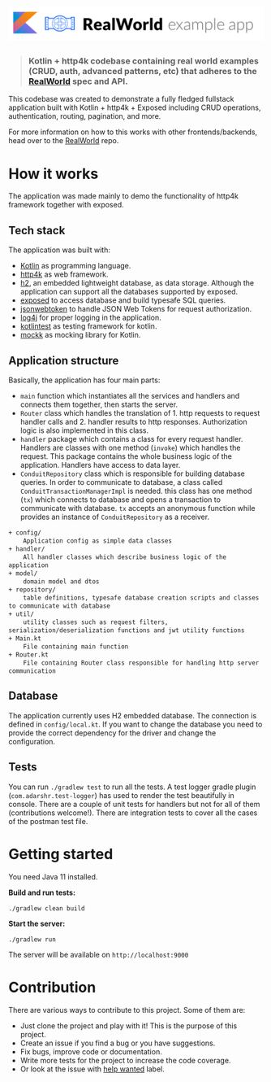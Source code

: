 # ![RealWorld Example App](logo.png)

> ### Kotlin + http4k codebase containing real world examples (CRUD, auth, advanced patterns, etc) that adheres to the [RealWorld](https://github.com/gothinkster/realworld) spec and API.

This codebase was created to demonstrate a fully fledged fullstack application built with Kotlin + http4k + Exposed including CRUD operations, authentication, routing, pagination, and more.

For more information on how to this works with other frontends/backends, head over to the [RealWorld](https://github.com/gothinkster/realworld) repo.

# How it works

The application was made mainly to demo the functionality of http4k framework together with exposed.

## Tech stack
The application was built with:

* [Kotlin](https://kotlinlang.org) as programming language.
* [http4k](https://http4k.org) as web framework.
* [h2](https://www.h2database.com/html/main.html), an embedded lightweight database, as data storage. Although the application can support all the databases supported by exposed.
* [exposed](https://github.com/JetBrains/Exposed) to access database and build typesafe SQL queries.
* [jsonwebtoken](https://github.com/jwtk/jjwt) to handle JSON Web Tokens for request authorization.
* [log4j](https://logging.apache.org/log4j/2.x/) for proper logging in the application.
* [kotlintest](https://github.com/kotlintest/kotlintest) as testing framework for kotlin.
* [mockk](https://mockk.io/) as mocking library for Kotlin.

## Application structure

Basically, the application has four main parts:
* `main` function which instantiates all the services and handlers and connects them together, then starts the server.
* `Router` class which handles the translation of 1. http requests to request handler calls and 2. handler results to http responses. Authorization logic is also implemented in this class.
* `handler` package which contains a class for every request handler. Handlers are classes with one method (`invoke`) which handles the request. This package contains the whole business logic of the application. Handlers have access to data layer.
* `ConduitRepository` class which is responsible for building database queries. In order to communicate to database, a class called `ConduitTransactionManagerImpl` is needed. this class has one method (`tx`) which connects to database and opens a transaction to communicate with database. `tx` accepts an anonymous function while provides an instance of `ConduitRepository` as a receiver.

```
+ config/
    Application config as simple data classes
+ handler/
    All handler classes which describe business logic of the application
+ model/
    domain model and dtos
+ repository/
    table definitions, typesafe database creation scripts and classes to communicate with database
+ util/
    utility classes such as request filters, serialization/deserialization functions and jwt utility functions
+ Main.kt
    File containing main function
+ Router.kt
    File containing Router class responsible for handling http server communication
```

## Database

The application currently uses H2 embedded database. The connection is defined in `config/local.kt`. If you want to change the database you need to provide the correct dependency for the driver and change the configuration. 

## Tests

You can run `./gradlew test` to run all the tests. A test logger gradle plugin (`com.adarshr.test-logger`) has used to render the test beautifully in console.
There are a couple of unit tests for handlers but not for all of them (contributions welcome!).
There are integration tests to cover all the cases of the postman test file.

# Getting started

You need Java 11 installed.

**Build and run tests:**
```
./gradlew clean build
```

**Start the server:**
```
./gradlew run
```
The server will be available on `http://localhost:9000`

# Contribution

There are various ways to contribute to this project. Some of them are:
* Just clone the project and play with it! This is the purpose of this project.
* Create an issue if you find a bug or you have suggestions.
* Fix bugs, improve code or documentation.
* Write more tests for the project to increase the code coverage.
* Or look at the issue with [help wanted](https://github.com/alisabzevari/kotlin-http4k-realworld-example-app/issues?utf8=%E2%9C%93&q=is%3Aopen+is%3Aissue+label%3A%22help+wanted%22) label.
